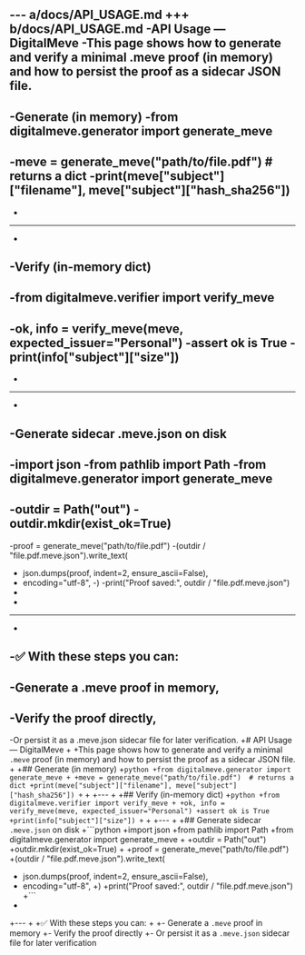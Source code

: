 --- a/docs/API_USAGE.md
+++ b/docs/API_USAGE.md
-API Usage — DigitalMeve
-This page shows how to generate and verify a minimal .meve proof (in memory) and how to persist the proof as a sidecar JSON file.
-
-Generate (in memory)
-from digitalmeve.generator import generate_meve
-
-meve = generate_meve("path/to/file.pdf")  # returns a dict
-print(meve["subject"]["filename"], meve["subject"]["hash_sha256"])
-
-
----
-
-Verify (in-memory dict)
-
-from digitalmeve.verifier import verify_meve
-
-ok, info = verify_meve(meve, expected_issuer="Personal")
-assert ok is True
-print(info["subject"]["size"])
-
-
----
-
-Generate sidecar .meve.json on disk
-
-import json
-from pathlib import Path
-from digitalmeve.generator import generate_meve
-
-outdir = Path("out")
-outdir.mkdir(exist_ok=True)
-
-proof = generate_meve("path/to/file.pdf")
-(outdir / "file.pdf.meve.json").write_text(
-    json.dumps(proof, indent=2, ensure_ascii=False),
-    encoding="utf-8",
-)
-print("Proof saved:", outdir / "file.pdf.meve.json")
-
-
----
-
-✅ With these steps you can:
-
-Generate a .meve proof in memory,
-
-Verify the proof directly,
-
-Or persist it as a .meve.json sidecar file for later verification.
+# API Usage — DigitalMeve
+
+This page shows how to generate and verify a minimal `.meve` proof (in memory) and how to persist the proof as a sidecar JSON file.
+
+## Generate (in memory)
+```python
+from digitalmeve.generator import generate_meve
+
+meve = generate_meve("path/to/file.pdf")  # returns a dict
+print(meve["subject"]["filename"], meve["subject"]["hash_sha256"])
+```
+
+---
+
+## Verify (in-memory dict)
+```python
+from digitalmeve.verifier import verify_meve
+
+ok, info = verify_meve(meve, expected_issuer="Personal")
+assert ok is True
+print(info["subject"]["size"])
+```
+
+---
+
+## Generate sidecar `.meve.json` on disk
+```python
+import json
+from pathlib import Path
+from digitalmeve.generator import generate_meve
+
+outdir = Path("out")
+outdir.mkdir(exist_ok=True)
+
+proof = generate_meve("path/to/file.pdf")
+(outdir / "file.pdf.meve.json").write_text(
+    json.dumps(proof, indent=2, ensure_ascii=False),
+    encoding="utf-8",
+)
+print("Proof saved:", outdir / "file.pdf.meve.json")
+```
+
+---
+
+✅ With these steps you can:
+
+- Generate a `.meve` proof in memory
+- Verify the proof directly
+- Or persist it as a `.meve.json` sidecar file for later verification
